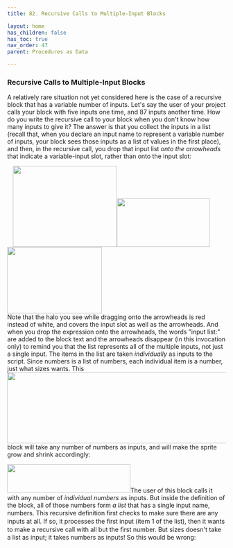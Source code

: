 ```yaml
---
title: 82. Recursive Calls to Multiple-Input Blocks

layout: home
has_children: false
has_toc: true
nav_order: 47
parent: Procedures as Data

---
```


### Recursive Calls to Multiple-Input Blocks

A relatively rare situation not yet considered here is the case of a
recursive block that has a variable number of inputs. Let's say the user
of your project calls your block with five inputs one time, and 87
inputs another time. How do you write the recursive call to your block
when you don't know how many inputs to give it? The answer is that you
collect the inputs in a list (recall that, when you declare an input
name to represent a variable number of inputs, your block sees those
inputs as a list of values in the first place), and then, in the
recursive call, you drop that input list *onto the arrowheads* that
indicate a variable-input slot, rather than onto the input slot:

<img src="/snap-manual/assets/images/image658.png" style="width:13px; height:13px"><img src="/snap-manual/assets/images/image713.png" style="width:240px; height:187px"><img src="/snap-manual/assets/images/image714.png" style="width:214px; height:112px"><img src="/snap-manual/assets/images/image715.png" style="width:218px; height:153px">\
Note that the halo you see while dragging onto the arrowheads is red
instead of white, and covers the input slot as well as the arrowheads.
And when you drop the expression onto the arrowheads, the words "input
list:" are added to the block text and the arrowheads disappear (in this
invocation only) to remind you that the list represents all of the
multiple inputs, not just a single input. The items in the list are
taken *individually* as inputs to the script. Since numbers is a list of
numbers, each individual item is a number, just what sizes wants. This
<img src="/snap-manual/assets/images/image716.png" style="width:654px; height:164px">block will take any number of numbers as
inputs, and will make the sprite grow and shrink accordingly:

<img src="/snap-manual/assets/images/image722.png" style="width:284px; height:66px">The user of this block calls it with any number of
*individual numbers* as inputs. But inside the definition of the block,
all of those numbers form *a* *list* that has a single input name,
numbers. This recursive definition ﬁrst checks to make sure there are
any inputs at all. If so, it processes the ﬁrst input (item 1 of the
list), then it wants to make a recursive call with all but the ﬁrst
number. But sizes doesn't take a list as input; it takes numbers as
inputs! So this would be wrong:

